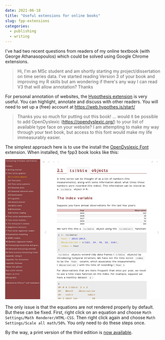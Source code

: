 ```yaml
---
date: 2021-06-18
title: "Useful extensions for online books"
slug: fpp-extensions
categories:
  - publishing
  - writing
---
```


I've had two recent questions from readers of my online textbook (with George Athanasopoulos) which could be solved using Google Chrome extensions.

> Hi, I'm an MSc student and am shortly starting my project/dissertation on time series data. I've started reading Version 3 of your book and improving my R skills but am wondering if there's any way I can read V3 that will allow annotation? Thanks

For personal annotation of websites, the [Hypothesis extension](https://chrome.google.com/webstore/detail/hypothesis-web-pdf-annota/bjfhmglciegochdpefhhlphglcehbmek) is very useful. You can highlight, annotate and discuss with other readers. You will need to set up a (free) account at https://web.hypothes.is/start/

> Thanks you so much for putting out this book! ... would it be possible to add OpenDyslexic (https://opendyslexic.org/) to your list of available type face on your website? I am attempting to make my way through your text book, but access to this font would make my life immeasurably easier.

The simplest approach here is to use the install the [OpenDyslexic Font](https://chrome.google.com/webstore/detail/opendyslexic-font-for-chr/kplpcbodojdjlejmkfbghifakoinigie/) extension. When installed, the fpp3 book looks like this:

![](/img/opendyslexic.png)

The only issue is that the equations are not rendered properly by default. But these can be fixed. First, right click on an equation and choose `Math Settings/Math Renderer/HTML-CSS`. Then right click again and choose `Math Settings/Scale all math/50%`. You only need to do these steps once.

By the way, a print version of the third edition is [now available](http://geni.us/fpp3).
